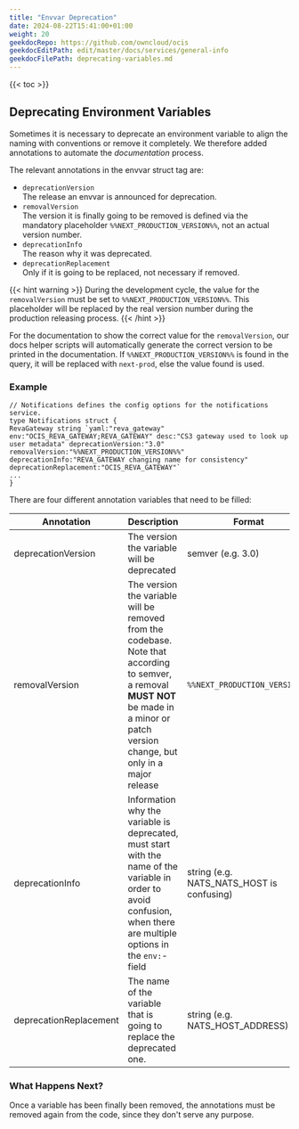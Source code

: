 ```yaml
---
title: "Envvar Deprecation"
date: 2024-08-22T15:41:00+01:00
weight: 20
geekdocRepo: https://github.com/owncloud/ocis
geekdocEditPath: edit/master/docs/services/general-info
geekdocFilePath: deprecating-variables.md
---
```


{{< toc >}}

## Deprecating Environment Variables

Sometimes it is necessary to deprecate an environment variable to align the naming with conventions or remove it completely. We therefore added annotations to automate the *documentation* process.

The relevant annotations in the envvar struct tag are:

* `deprecationVersion`\
  The release an envvar is announced for deprecation.
* `removalVersion`\
  The version it is finally going to be removed is defined via the mandatory placeholder `%%NEXT_PRODUCTION_VERSION%%`, not an actual version number.
* `deprecationInfo`\
  The reason why it was deprecated.
* `deprecationReplacement`\
  Only if it is going to be replaced, not necessary if removed.

{{< hint warning >}}
During the development cycle, the value for the `removalVersion` must be set to `%%NEXT_PRODUCTION_VERSION%%`.  This placeholder will be replaced by the real version number during the production releasing process.
{{< /hint >}}

For the documentation to show the correct value for the `removalVersion`, our docs helper scripts will automatically generate the correct version to be printed in the documentation. If `%%NEXT_PRODUCTION_VERSION%%` is found in the query, it will be replaced with `next-prod`, else the value found is used.

### Example

```golang
// Notifications defines the config options for the notifications service.
type Notifications struct {
RevaGateway string `yaml:"reva_gateway" env:"OCIS_REVA_GATEWAY;REVA_GATEWAY" desc:"CS3 gateway used to look up user metadata" deprecationVersion:"3.0" removalVersion:"%%NEXT_PRODUCTION_VERSION%%" deprecationInfo:"REVA_GATEWAY changing name for consistency" deprecationReplacement:"OCIS_REVA_GATEWAY"`
...
}
```

There are four different annotation variables that need to be filled:

| Annotation |Description| Format|
|---|---|---|
| deprecationVersion | The version the variable will be deprecated | semver (e.g. 3.0)|
| removalVersion| The version the variable will be removed from the codebase. Note that according to semver, a removal **MUST NOT** be made in a minor or patch version change, but only in a major release | `%%NEXT_PRODUCTION_VERSION%%` |
| deprecationInfo | Information why the variable is deprecated, must start with the name of the variable in order to avoid confusion, when there are multiple options in the `env:`-field | string (e.g. NATS_NATS_HOST is confusing) |
| deprecationReplacement | The name of the variable that is going to replace the deprecated one.| string (e.g. NATS_HOST_ADDRESS) |

### What Happens Next?

Once a variable has been finally been removed, the annotations must be removed again from the code, since they don't serve any purpose.
